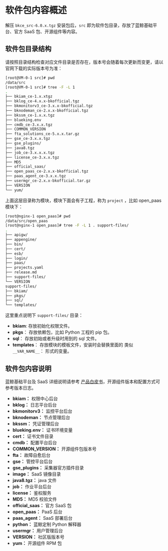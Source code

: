 # 软件包内容概述

解压 `bkce_src-6.0.x.tgz` 安装包后，`src` 即为软件包目录，存放了蓝鲸基础平台、官方 SaaS 包、开源组件等内容。

## 软件包目录结构

请按照目录结构检查对应文件目录是否存在，版本号会随着每次更新而变更，请以官网下载的实际版本号为准：

```bash
[root@VM-0-1 src]# pwd
/data/src
[root@VM-0-1 src]# tree -F -L 1
.
├── bkiam_ce-1.x.xtgz
├── bklog_ce-4.x.x-bkofficial.tgz
├── bkmonitorv3_ce-3.x.x-bkofficial.tgz
├── bknodeman_ce-2.x.x-bkofficial.tgz
├── bkssm_ce-1.x.x.tgz
├── blueking.env
├── cmdb_ce-3.x.x.tgz
├── COMMON_VERSION
├── fta_solutions_ce-5.x.x.tar.gz
├── gse_ce-3.x.x.tgz
├── gse_plugins/
├── java8.tgz
├── job_ce-3.x.x.x.tgz
├── license_ce-3.x.x.tgz
├── MD5
├── official_saas/
├── open_paas_ce-2.x.x-bkofficial.tgz
├── paas_agent_ce-3.x.x.tgz
├── usermgr_ce-2.x.x-bkofficial.tar.gz
├── VERSION
└── yum/
```

上面这层目录称为模块，模块下面会有子工程，称为 `project` ，比如 open_paas 模块下：

```bash
[root@nginx-1 open_paas]# pwd
/data/src/open_paas
[root@nginx-1 open_paas]# tree -F -L 1 . support-files/
.
├── apigw/
├── appengine/
├── bin/
├── cert/
├── esb/
├── login/
├── paas/
├── projects.yaml
├── release.md
├── support-files/
└── VERSION
support-files/
├── bkiam/
├── pkgs/
├── sql/
└── templates/
```

这里重点说明下 `support-files/` 目录：

- **bkiam**: 存放初始化权限文件。
- **pkgs**： 存放依赖包，比如 Python 工程的 pip 包。
- **sql**： 存放初始或者升级时用到的 sql 文件。
- **templates**： 存放模块的模板文件，安装时会替换里面的 类似 `__VAR_NAME__`： 形式的变量。

## 软件包内容说明

蓝鲸基础平台及 SaaS 详细说明请参考 [产品白皮书](https://bk.tencent.com/docs/)，开源组件版本和配置方式可参考版本日志。

- **bkiam：** 权限中心后台
- **bklog：** 日志平台后台
- **bkmonitorv3：** 监控平台后台
- **bknodeman：** 节点管理后台
- **bkssm：** 凭证管理后台
- **blueking.env：** 证书环境变量
- **cert：** 证书文件目录
- **cmdb：** 配置平台后台
- **COMMON_VERSION：** 开源组件包版本号
- **fta：** 故障自愈后台
- **gse：** 管控平台后台
- **gse_plugins：** 采集器官方插件目录
- **image：** SaaS 镜像目录
- **java8.tgz：** java 文件
- **job：** 作业平台后台
- **license：** 鉴权服务
- **MD5：** MD5 校验文件
- **official_saas：** 官方 SaaS 包
- **open_paas：** PaaS 后台
- **paas_agent：** SaaS 部署后台
- **python：** 蓝鲸定制 Python 解释器
- **usermgr：** 用户管理后台
- **VERSION：** 社区版版本号
- **yum：** 开源组件 RPM 包

